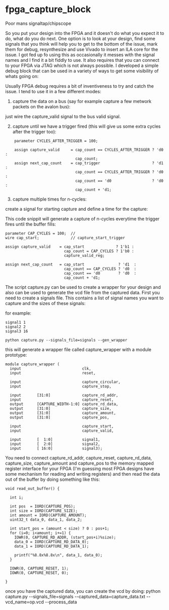 # fpga_capture_block
Poor mans signaltap/chipscope

So you put your design into the FPGA and it doesn't do what you expect it to do, what do you do next.  One option is to look at your design, find some
signals that you think will help you to get to the bottom of the issue, mark them for debug, resynthesize and use Vivado to insert an ILA core for the
issue.  I got fed up fo using this as occasionally it messes with the signal names and I find it a bit fiddly to use.  It also requires that you can connect
to your FPGA via JTAG which is not always possible.  I developed a simple debug block that can be used in a variety of ways to get some visibility of whats going
on:

Usually FPGA debug requires a bit of inventiveness to try and catch the issue.  I tend to use it in a few different modes:

1. capture the data on a bus (say for example capture a few metwork packets on the avalon bus):

just wire the capture_valid signal to the bus valid signal.

2. capture until we have a trigger fired (this will give us some extra cycles after the trigger too):

```
    parameter CYCLES_AFTER_TRIGGER = 100;
    
    assign capture_valid     = cap_count == CYCLES_AFTER_TRIGGER ? 'd0 :
                               cap_count;
    assign next_cap_count    = cap_trigger                       ? 'd1 :
                               cap_count == CYCLES_AFTER_TRIGGER ? 'd0 :
                               cap_count == 'd0                  ? 'd0 :
                               cap_count + 'd1;
```    

3. capture multiple times for n-cycles:

create a signal for starting capture and define a time for the capture:

This code snippit will generate a capture of n-cycles everytime the trigger fires until the buffer fills:

    parameter CAP_CYCLES = 100;  //
    wire cap_start;              // capture_start_trigger
    
    assign capture_valid    = cap_start              ? 1'b1 :
                              cap_count = CAP_CYCLES ? 1'b0 :
                              capture_valid_reg;
    
    assign next_cap_count   = cap_start               ? 'd1  :
                              cap_count == CAP_CYCLES ? 'd0  :
                              cap_count == 'd0        ? 'd0  :
                              cap_count + 'd1;
    

The script capture.py can be used to create a wrapper for your design and also can be used to generate the vcd file from the captured data.   First you need to create a signals file.  This contains a list of signal names you want to capture and the sizes of these signals:

for example:

    signal1 1
    signal2 2
    signal3 16

    python capture.py --signals_file=signals --gen_wrapper

this will generate a wrapper file called capture_wrapper with a module prototype:

    module capture_wrapper (
      input                           clk,
      input                           reset,
    
      input                           capture_circular,
      input                           capture_stop,
    
      input       [31:0]              capture_rd_addr,
      input                           capture_reset,
      output      [CAPTURE_WIDTH-1:0] capture_rd_data,
      output      [31:0]              capture_size,
      output      [31:0]              capture_amount,
      output      [31:0]              capture_pos,
    
      input                           capture_start,
      input                           capture_valid,
    
      input       [  1:0]             signal1,
      input       [  2:0]             signal2,
      input       [ 16:0]             signal3);


You need to connect capture_rd_addr, capture_reset, capture_rd_data, capture_size, capture_amount and capture_pos to the memory mapped register interface for your FPGA (I'm guessing most FPGA designs have some mechanism for reading and writing registers) and then read the data out of the buffer by doing something like this:

    void read_out_buffer() {
    
      int i;
    
      int pos  = IORD(CAPTURE_POS);
      int size = IORD(CAPTURE_SIZE);
      int amount = IORD(CAPTURE_AMOUNT);
      uint32_t data_0, data_1, data_2;
    
      int start_pos = (amount < size) ? 0 : pos+1;
      for (i=0; i<amount; i+=1) {
        IOWR(0, CAPTURE_RD_ADDR, (start_pos+i)%size);
        data_0 = IORD(CAPTURE_RD_DATA_0);
        data_1 = IORD(CAPTURE_RD_DATA_1);
    
        printf("%8.8x%8.8x\n", data_1, data_0);
      }
    
      IOWR(0, CAPTURE_RESET, 1);
      IOWR(0, CAPTURE_RESET, 0);
    
    }

once you have the captured data, you can create the vcd by doing:
    python capture.py --signals_file=signals --captured_data=capture_data.txt --vcd_name=op.vcd --process_data

